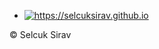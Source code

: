  <footer class="pt2 pb2">
        <div class="container align--center">
            <ul class="no-bullets list--inline mt1">
                <li class="mr1"><a href="https://selcuksirav.github.io" class="link"><img class="icon" alt="https://selcuksirav.github.io"></a></li>
            </ul>
            <p>&copy; Selcuk Sirav</p>
        </div>
    </footer>
